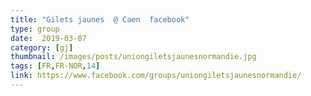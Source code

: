 ```yaml
---
title: "Gilets jaunes  @ Caen  facebook"
type: group
date:  2019-03-07
category: [gj]
thumbnail: /images/posts/uniongiletsjaunesnormandie.jpg
tags: [FR,FR-NOR,14]
link: https://www.facebook.com/groups/uniongiletsjaunesnormandie/
---
```

